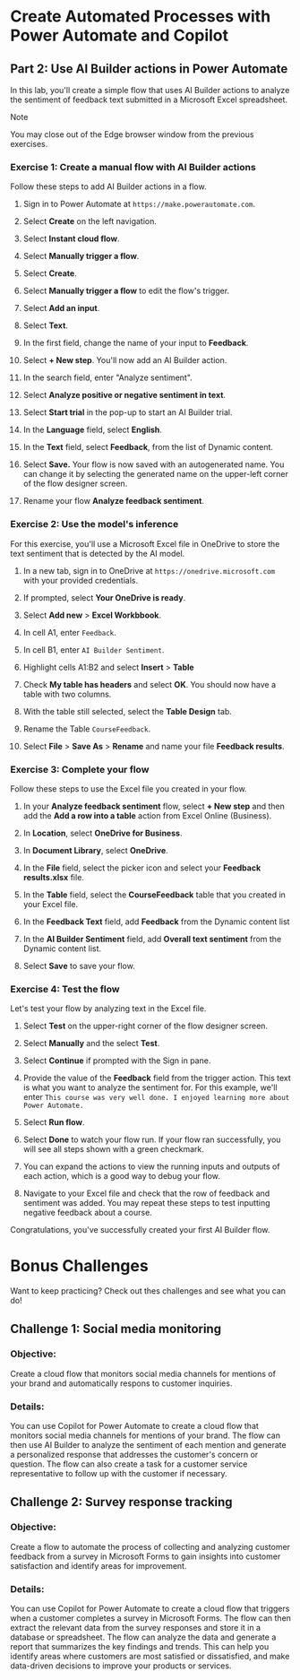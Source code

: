 # Create Automated Processes with Power Automate and Copilot​
## Part 2: Use AI Builder actions in Power Automate

In this lab, you'll create a simple flow that uses AI Builder actions to analyze the sentiment of feedback text submitted in a Microsoft Excel spreadsheet.

> [!NOTE]
>
> You may close out of the Edge browser window from the previous exercises.

### Exercise 1: Create a manual flow with AI Builder actions

Follow these steps to add AI Builder actions in a flow.

1. Sign in to Power Automate at `https://make.powerautomate.com`.

1. Select **Create** on the left navigation.

1. Select **Instant cloud flow**.

1. Select **Manually trigger a flow**.

1. Select **Create**.

1. Select **Manually trigger a flow** to edit the flow's trigger.

1. Select **Add an input**.

1. Select **Text**.

1. In the first field, change the name of your input to **Feedback**.

1. Select **+ New step**. You'll now add an AI Builder action.

1. In the search field, enter "Analyze sentiment".

1. Select **Analyze positive or negative sentiment in text**.

1. Select **Start trial** in the pop-up to start an AI Builder trial.

1. In the **Language** field, select **English**.

1. In the **Text** field, select **Feedback**, from the list of Dynamic content.

1. Select **Save.** Your flow is now saved with an autogenerated name. You can change it by selecting the generated name on the upper-left corner of the flow designer screen.

1. Rename your flow **Analyze feedback sentiment**.

### Exercise 2: Use the model's inference

For this exercise, you'll use a Microsoft Excel file in OneDrive to store the text sentiment that is detected by the AI model.

1. In a new tab, sign in to OneDrive at `https://onedrive.microsoft.com` with your provided credentials.

1. If prompted, select **Your OneDrive is ready**.

1. Select **Add new** > **Excel Workbbook**.

1. In cell A1, enter `Feedback`.

1. In cell B1, enter `AI Builder Sentiment`.

1. Highlight cells A1:B2 and select **Insert** > **Table**

1. Check **My table has headers** and select **OK**. You should now have a table with two columns.

1. With the table still selected, select the **Table Design** tab.

1. Rename the Table `CourseFeedback`.

1. Select **File** > **Save As** > **Rename** and name your file **Feedback results**.

### Exercise 3: Complete your flow

Follow these steps to use the Excel file you created in your flow.

1. In your **Analyze feedback sentiment** flow, select **+ New step** and then add the **Add a row into a table** action from Excel Online (Business).

1. In **Location**, select **OneDrive for Business**.

1. In **Document Library**, select **OneDrive**.

1. In the **File** field, select the picker icon and select your **Feedback results.xlsx** file.

1. In the **Table** field, select the **CourseFeedback** table that you created in your Excel file.

1. In the **Feedback Text** field, add **Feedback** from the Dynamic content list

1. In the **AI Builder Sentiment** field, add **Overall text sentiment** from the Dynamic content list.

1. Select **Save** to save your flow.

### Exercise 4: Test the flow

Let's test your flow by analyzing text in the Excel file. 

1. Select **Test** on the upper-right corner of the flow designer screen.

1. Select **Manually** and the select **Test**.

1. Select **Continue** if prompted with the Sign in pane. 

1. Provide the value of the **Feedback** field from the trigger action. This text is what you want to analyze the sentiment for. For this example, we'll enter `This course was very well done. I enjoyed learning more about Power Automate.`

1. Select **Run flow**.

1. Select **Done** to watch your flow run. If your flow ran successfully, you will see all steps shown with a green checkmark.

1. You can expand the actions to view the running inputs and outputs of each action, which is a good way to debug your flow.

1. Navigate to your Excel file and check that the row of feedback and sentiment was added. You may repeat these steps to test inputting negative feedback about a course. 

Congratulations, you've successfully created your first AI Builder flow.

# Bonus Challenges
Want to keep practicing? Check out thes challenges and see what you can do!

## Challenge 1: Social media monitoring

### Objective: 
Create a cloud flow that monitors social media channels for mentions of your brand and automatically respons to customer inquiries.

### Details: 
You can use Copilot for Power Automate to create a cloud flow that monitors social media channels for mentions of your brand. The flow can then use AI Builder to analyze the sentiment of each mention and generate a personalized response that addresses the customer's concern or question. The flow can also create a task for a customer service representative to follow up with the customer if necessary.

## Challenge 2: Survey response tracking

### Objective:
Create a flow to automate the process of collecting and analyzing customer feedback from a survey in Microsoft Forms to gain insights into customer satisfaction and identify areas for improvement. 

### Details: 
You can use Copilot for Power Automate to create a cloud flow that triggers when a customer completes a survey in Microsoft Forms. The flow can then extract the relevant data from the survey responses and store it in a database or spreadsheet. The flow can analyze the data and generate a report that summarizes the key findings and trends. This can help you identify areas where customers are most satisfied or dissatisfied, and make data-driven decisions to improve your products or services.

